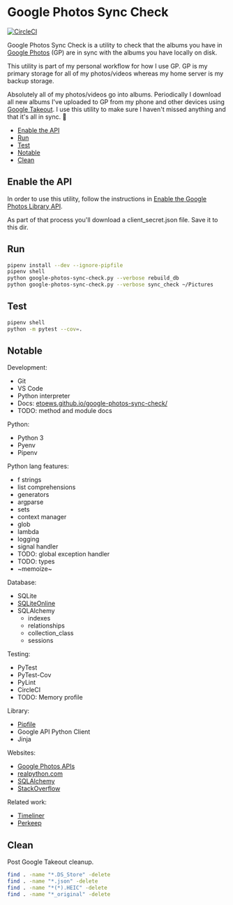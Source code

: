 # Google Photos Sync Check

[![CircleCI](https://circleci.com/gh/etoews/google-photos-sync-check/tree/circleci-project-setup.svg?style=svg)](https://circleci.com/gh/etoews/google-photos-sync-check/tree/circleci-project-setup)

Google Photos Sync Check is a utility to check that the albums you have in [Google Photos](https://photos.google.com/) (GP) are in sync with the albums you have locally on disk.

This utility is part of my personal workflow for how I use GP. GP is my primary storage for all of my photos/videos whereas my home server is my backup storage.

Absolutely all of my photos/videos go into albums. Periodically I download all new albums I've uploaded to GP from my phone and other devices using [Google Takeout](https://photos.google.com/). I use this utility to make sure I haven't missed anything and that it's all in sync. 🔁

<!-- TOC anchormode:github.com insertanchor:false -->

* [Enable the API](#enable-the-api)
* [Run](#run)
* [Test](#test)
* [Notable](#notable)
* [Clean](#clean)

<!-- /TOC -->


## Enable the API

In order to use this utility, follow the instructions in [Enable the Google Photos Library API](https://developers.google.com/photos/library/guides/get-started#enable-the-api).

As part of that process you'll download a client_secret.json file. Save it to this dir.

## Run

```bash
pipenv install --dev --ignore-pipfile
pipenv shell
python google-photos-sync-check.py --verbose rebuild_db
python google-photos-sync-check.py --verbose sync_check ~/Pictures
```

## Test

```bash
pipenv shell
python -m pytest --cov=.
```

## Notable

Development:
* Git
* VS Code
* Python interpreter
* Docs: [etoews.github.io/google-photos-sync-check/](https://etoews.github.io/google-photos-sync-check/)
* TODO: method and module docs

Python:
* Python 3
* Pyenv
* Pipenv

Python lang features:
* f strings
* list comprehensions
* generators
* argparse
* sets
* context manager
* glob
* lambda
* logging
* signal handler
* TODO: global exception handler
* TODO: types
* ~memoize~

Database:
* SQLite
* [SQLiteOnline](https://sqliteonline.com/)
* SQLAlchemy
  * indexes
  * relationships
  * collection_class
  * sessions

Testing:
* PyTest
* PyTest-Cov
* PyLint
* CircleCI
* TODO: Memory profile

Library:
* [Pipfile](Pipfile)
* Google API Python Client
* Jinja

Websites:
* [Google Photos APIs](https://developers.google.com/photos)
* [realpython.com](https://realpython.com/)
* [SQLAlchemy](https://docs.sqlalchemy.org/en/13/orm/tutorial.html)
* [StackOverflow](https://stackoverflow.com)

Related work:
* [Timeliner](https://github.com/mholt/timeliner)
* [Perkeep](https://perkeep.org)

## Clean

Post Google Takeout cleanup.

```bash
find . -name "*.DS_Store" -delete
find . -name "*.json" -delete
find . -name "*(*).HEIC" -delete
find . -name "*_original" -delete
```
